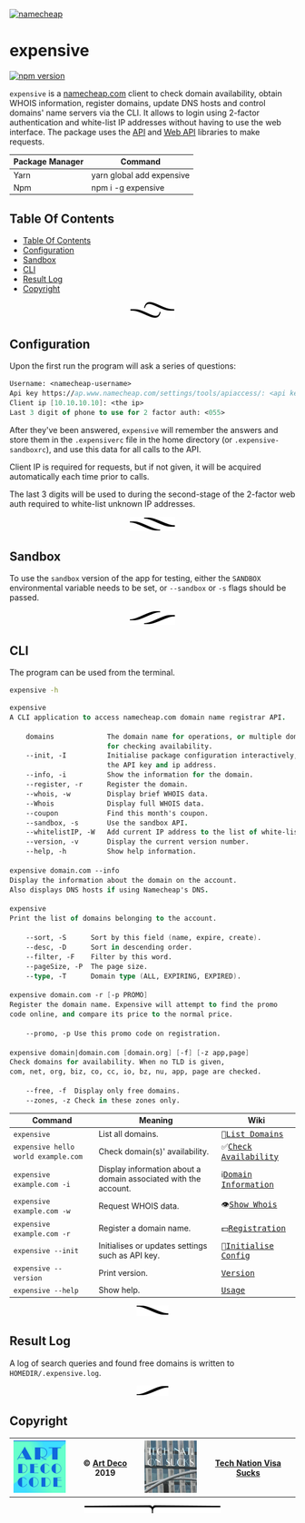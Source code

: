 [![namecheap](https://raw.githubusercontent.com/artdecocode/expensive/HEAD/images/nc.gif)](https://nameexpensive.com)

# expensive

[![npm version](https://badge.fury.io/js/expensive.svg)](https://npmjs.org/package/expensive)

`expensive` is a [namecheap.com](https://nameexpensive.com) client to check domain availability, obtain WHOIS information, register domains, update DNS hosts and control domains' name servers via the CLI. It allows to login using 2-factor authentication and white-list IP addresses without having to use the web interface. The package uses the [API](https://github.com/rqt/namecheap) and [Web API](https://github.com/rqt/namecheap-web) libraries to make requests.

| Package Manager |          Command          |
| --------------- | ------------------------- |
| Yarn            | yarn global add expensive |
| Npm             | npm i -g expensive        |

## Table Of Contents

- [Table Of Contents](#table-of-contents)
- [Configuration](#configuration)
- [Sandbox](#sandbox)
- [CLI](#cli)
- [Result Log](#result-log)
- [Copyright](#copyright)

<p align="center"><a href="#table-of-contents"><img src="/.documentary/section-breaks/0.svg?sanitize=true"></a></p>

## Configuration

Upon the first run the program will ask a series of questions:

```fs
Username: <namecheap-username>
Api key https://ap.www.namecheap.com/settings/tools/apiaccess/: <api key>
Client ip [10.10.10.10]: <the ip>
Last 3 digit of phone to use for 2 factor auth: <055>
```

After they've been answered, `expensive` will remember the answers and store them in the `.expensiverc` file in the home directory (or `.expensive-sandboxrc`), and use this data for all calls to the API.

Client IP is required for requests, but if not given, it will be acquired automatically each time prior to calls.

The last 3 digits will be used to during the second-stage of the 2-factor web auth required to white-list unknown IP addresses.

<p align="center"><a href="#table-of-contents"><img src="/.documentary/section-breaks/1.svg?sanitize=true"></a></p>

## Sandbox

To use the `sandbox` version of the app for testing, either the `SANDBOX` environmental variable needs to be set, or `--sandbox` or `-s` flags should be passed.

<p align="center"><a href="#table-of-contents"><img src="/.documentary/section-breaks/2.svg?sanitize=true"></a></p>

## CLI

The program can be used from the terminal.

```sh
expensive -h
```

```fs
expensive
A CLI application to access namecheap.com domain name registrar API.

	domains          	The domain name for operations, or multiple domain names
	                 	for checking availability.
	--init, -I       	Initialise package configuration interactively, i.e.,
	                 	the API key and ip address.
	--info, -i       	Show the information for the domain.
	--register, -r   	Register the domain.
	--whois, -w      	Display brief WHOIS data.
	--Whois          	Display full WHOIS data.
	--coupon         	Find this month's coupon.
	--sandbox, -s    	Use the sandbox API.
	--whitelistIP, -W	Add current IP address to the list of white-listed ones.
	--version, -v    	Display the current version number.
	--help, -h       	Show help information.

expensive domain.com --info
Display the information about the domain on the account.
Also displays DNS hosts if using Namecheap's DNS.

expensive
Print the list of domains belonging to the account.

	--sort, -S    	Sort by this field (name, expire, create).
	--desc, -D    	Sort in descending order.
	--filter, -F  	Filter by this word.
	--pageSize, -P	The page size.
	--type, -T    	Domain type (ALL, EXPIRING, EXPIRED).

expensive domain.com -r [-p PROMO]
Register the domain name. Expensive will attempt to find the promo
code online, and compare its price to the normal price.

	--promo, -p	Use this promo code on registration.

expensive domain|domain.com [domain.org] [-f] [-z app,page]
Check domains for availability. When no TLD is given,
com, net, org, biz, co, cc, io, bz, nu, app, page are checked.

	--free, -f 	Display only free domains.
	--zones, -z	Check in these zones only.
```


|               Command               |                             Meaning                             |                                Wiki                                |
| ----------------------------------- | --------------------------------------------------------------- | ------------------------------------------------------------------ |
| `expensive`                         | List all domains.                                               | <kbd>📜[List Domains](../../wiki/List%20Domains)</kbd>             |
| `expensive hello world example.com` | Check domain(s)' availability.                                  | <kbd>✅[Check Availability](../../wiki/Check%20Availability)</kbd>  |
| `expensive example.com -i`          | Display information about a domain associated with the account. | <kbd>ℹ️[Domain Information](../../wiki/Domain%20Information)</kbd> |
| `expensive example.com -w`          | Request WHOIS data.                                             | <kbd>👁[Show Whois](../../wiki/Whois)</kbd>                        |
| `expensive example.com -r`          | Register a domain name.                                         | <kbd>💵[Registration](../../wiki/Registration)</kbd>               |
| `expensive --init`                  | Initialises or updates settings such as API key.                | <kbd>🔏[Initialise Config](../../wiki/Initialise-Config)</kbd>     |
| `expensive --version`               | Print version.                                                  | <kbd>[Version](../../wiki/Version)</kbd>                           |
| `expensive --help`                  | Show help.                                                      | <kbd>[Usage](../../wiki/Usage)</kbd>                               |

<p align="center"><a href="#table-of-contents"><img src="/.documentary/section-breaks/3.svg?sanitize=true"></a></p>
















## Result Log

A log of search queries and found free domains is written to `HOMEDIR/.expensive.log`.

<p align="center"><a href="#table-of-contents"><img src="/.documentary/section-breaks/4.svg?sanitize=true"></a></p>

## Copyright

<table>
  <tr>
    <th>
      <a href="https://artd.eco">
        <img width="100" src="https://raw.githubusercontent.com/wrote/wrote/master/images/artdeco.png"
          alt="Art Deco">
      </a>
    </th>
    <th>© <a href="https://artd.eco">Art Deco</a>   2019</th>
    <th>
      <a href="https://www.technation.sucks" title="Tech Nation Visa">
        <img width="100" src="https://raw.githubusercontent.com/idiocc/cookies/master/wiki/arch4.jpg"
          alt="Tech Nation Visa">
      </a>
    </th>
    <th><a href="https://www.technation.sucks">Tech Nation Visa Sucks</a></th>
  </tr>
</table>

<p align="center"><a href="#table-of-contents"><img src="/.documentary/section-breaks/-1.svg?sanitize=true"></a></p>